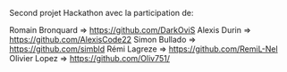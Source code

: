 Second projet Hackathon avec la participation de:

Romain Bronquard => https://github.com/DarkOviS
Alexis Durin => https://github.com/AlexisCode22
Simon Bullado => https://github.com/simbld
Rémi Lagreze => https://github.com/RemiL-Nel
Olivier Lopez => https://github.com/Oliv751/